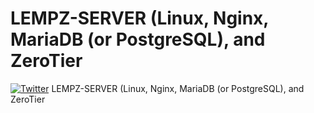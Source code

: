 # LEMPZ-SERVER (Linux, Nginx, MariaDB (or PostgreSQL), and ZeroTier
[![Twitter](https://img.shields.io/twitter/follow/Deanosim.svg?label=Stalk%20me&style=social)](https://twitter.com/Deanosim)
LEMPZ-SERVER (Linux, Nginx, MariaDB (or PostgreSQL), and ZeroTier

